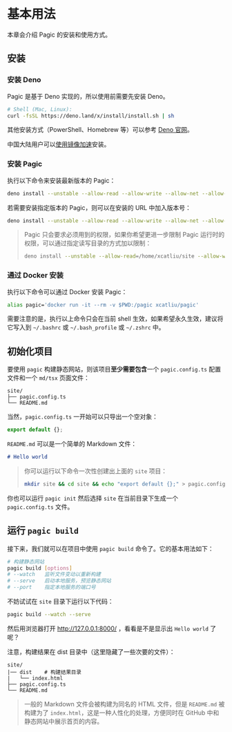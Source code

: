 # 基本用法

本章会介绍 Pagic 的安装和使用方式。

## 安装

### 安装 Deno

Pagic 是基于 Deno 实现的，所以使用前需要先安装 Deno。

```bash
# Shell (Mac, Linux):
curl -fsSL https://deno.land/x/install/install.sh | sh
```

其他安装方式（PowerShell、Homebrew 等）可以参考 [Deno 官网](https://deno.land/#installation)。

中国大陆用户可以[使用镜像加速](https://x.deno.js.cn/)安装。

### 安装 Pagic

执行以下命令来安装最新版本的 Pagic：

```bash
deno install --unstable --allow-read --allow-write --allow-net --allow-run --name=pagic https://deno.land/x/pagic/mod.ts
```

若需要安装指定版本的 Pagic，则可以在安装的 URL 中加入版本号：

```bash
deno install --unstable --allow-read --allow-write --allow-net --allow-run --name=pagic https://deno.land/x/pagic@v1.5.0/mod.ts
```

> Pagic 只会要求必须用到的权限，如果你希望更进一步限制 Pagic 运行时的权限，可以通过指定读写目录的方式加以限制：
>
> ```bash
> deno install --unstable --allow-read=/home/xcatliu/site --allow-write=/home/xcatliu/site --allow-net --allow-run --name=pagic https://deno.land/x/pagic/mod.ts
> ```

### 通过 Docker 安装

执行以下命令可以通过 Docker 安装 Pagic：

```bash
alias pagic='docker run -it --rm -v $PWD:/pagic xcatliu/pagic'
```

需要注意的是，执行以上命令只会在当前 shell 生效，如果希望永久生效，建议将它写入到 `~/.bashrc` 或 `~/.bash_profile` 或 `~/.zshrc` 中。

## 初始化项目

要使用 `pagic` 构建静态网站，则该项目**至少需要包含**一个 `pagic.config.ts` 配置文件和一个 `md/tsx` 页面文件：

```
site/
├── pagic.config.ts
└── README.md
```

当然，`pagic.config.ts` 一开始可以只导出一个空对象：

```ts
export default {};
```

`README.md` 可以是一个简单的 Markdown 文件：

```md
# Hello world
```

> 你可以运行以下命令一次性创建出上面的 `site` 项目：
>
> ```bash
> mkdir site && cd site && echo "export default {};" > pagic.config.ts && echo "# Hello world" > README.md
> ```

你也可以运行 `pagic init` 然后选择 `site` 在当前目录下生成一个 `pagic.config.ts` 文件。

## 运行 `pagic build`

接下来，我们就可以在项目中使用 `pagic build` 命令了。它的基本用法如下：

```bash
# 构建静态网站
pagic build [options]
# --watch   监听文件变动以重新构建
# --serve   启动本地服务，预览静态网站
# --port    指定本地服务的端口号
```

不妨试试在 `site` 目录下运行以下代码：

```bash
pagic build --watch --serve
```

然后用浏览器打开 http://127.0.0.1:8000/ ，看看是不是显示出 `Hello world` 了呢？

注意，构建结果在 dist 目录中（这里隐藏了一些次要的文件）：

```
site/
|── dist    # 构建结果目录
|   └── index.html
├── pagic.config.ts
└── README.md
```

> 一般的 Markdown 文件会被构建为同名的 HTML 文件，但是 `README.md` 被构建为了 `index.html`，这是一种人性化的处理，方便同时在 GitHub 中和静态网站中展示首页的内容。
